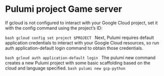 # Pulumi project Game server

If gcloud is not configured to interact with your Google Cloud project, set it with the config command using the project’s ID:

`bash
gcloud config set project $PROJECT
`
Next, Pulumi requires default application credentials to interact with your Google Cloud resources, so run auth application-default login command to obtain those credentials.

`bash
gcloud auth application-default login
`
The pulumi new command creates a new Pulumi project with some basic scaffolding based on the cloud and language specified.
`bash
pulumi new gcp-python
`
